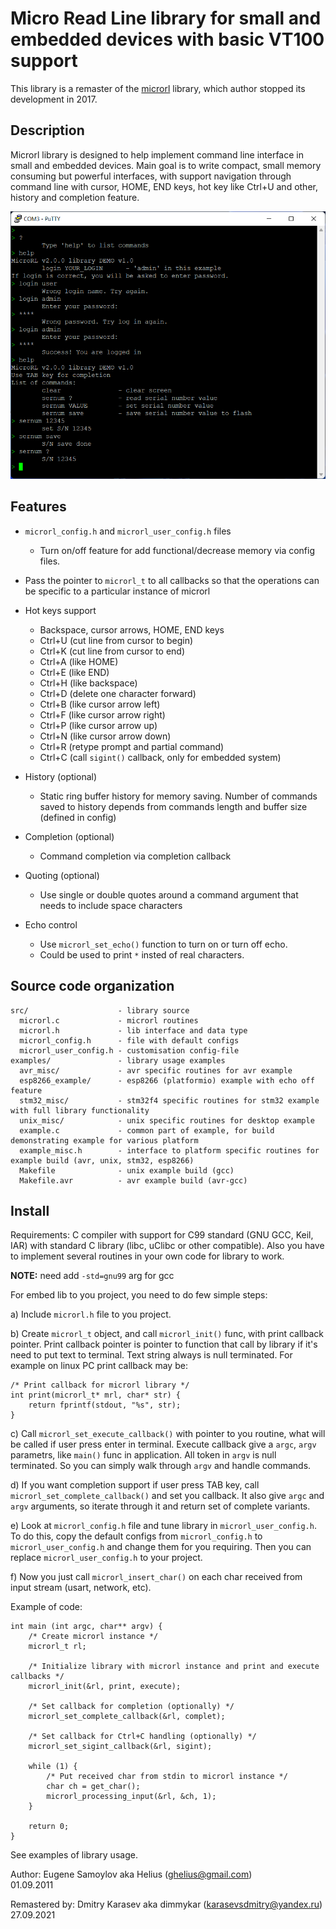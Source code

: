# Micro Read Line library for small and embedded devices with basic VT100 support

This library is a remaster of the [microrl](https://github.com/Helius/microrl) library, which author stopped its development in 2017.

## Description

Microrl library is designed to help implement command line interface in small and embedded devices. Main goal is to write compact, small memory consuming but powerful interfaces, with support navigation through command line with cursor, HOME, END keys, hot key like Ctrl+U and other, history and completion feature.

<img src="/img/demo.png" alt="Window of terminal with microrl library"/>


## Features

  - `microrl_config.h` and `microrl_user_config.h` files
    * Turn on/off feature for add functional/decrease memory via config files.

  - Pass the pointer to `microrl_t` to all callbacks so that the operations can be specific to a particular instance of microrl

  - Hot keys support
    * Backspace, cursor arrows, HOME, END keys
    * Ctrl+U (cut line from cursor to begin)
    * Ctrl+K (cut line from cursor to end)
    * Ctrl+A (like HOME)
    * Ctrl+E (like END)
    * Ctrl+H (like backspace)
    * Ctrl+D (delete one character forward)
    * Ctrl+B (like cursor arrow left) 
    * Ctrl+F (like cursor arrow right)
    * Ctrl+P (like cursor arrow up)
    * Ctrl+N (like cursor arrow down)
    * Ctrl+R (retype prompt and partial command)
    * Ctrl+C (call `sigint()` callback, only for embedded system)

  - History (optional)
    * Static ring buffer history for memory saving. Number of commands saved to history depends from commands length and buffer size (defined in config)

  - Completion (optional)
    * Command completion via completion callback

  - Quoting (optional)
    * Use single or double quotes around a command argument that needs to include space characters

  - Echo control
    * Use `microrl_set_echo()` function to turn on or turn off echo.
    * Could be used to print `*` insted of real characters.


## Source code organization

```
src/                    - library source
  microrl.c             - microrl routines
  microrl.h             - lib interface and data type
  microrl_config.h      - file with default configs
  microrl_user_config.h - customisation config-file
examples/               - library usage examples
  avr_misc/             - avr specific routines for avr example
  esp8266_example/      - esp8266 (platformio) example with echo off feature
  stm32_misc/           - stm32f4 specific routines for stm32 example with full library functionality
  unix_misc/            - unix specific routines for desktop example
  example.c             - common part of example, for build demonstrating example for various platform
  example_misc.h        - interface to platform specific routines for example build (avr, unix, stm32, esp8266)
  Makefile              - unix example build (gcc)
  Makefile.avr          - avr example build (avr-gcc)
```


## Install

Requirements: C compiler with support for C99 standard (GNU GCC, Keil, IAR) with standard C library (libc, uClibc or other compatible). Also you have to implement several routines in your own code for library to work.

__NOTE:__ need add `-std=gnu99` arg for gcc

For embed lib to you project, you need to do few simple steps:

a) Include `microrl.h` file to you project.

b) Create `microrl_t` object, and call `microrl_init()` func, with print callback pointer. Print callback pointer is pointer to function that call by library if it's need to put text to terminal. Text string always is null terminated.
For example on linux PC print callback may be:
```
/* Print callback for microrl library */
int print(microrl_t* mrl, char* str) {
    return fprintf(stdout, "%s", str);
}
```

c) Call `microrl_set_execute_callback()` with pointer to you routine, what will be called if user press enter in terminal. Execute callback give a `argc`, `argv` parametrs, like `main()` func in application. All token in `argv` is null terminated. So you can simply walk through `argv` and handle commands.

d) If you want completion support if user press TAB key, call `microrl_set_complete_callback()` and set you callback. It also give `argc` and `argv` arguments, so iterate through it and return set of complete variants.

e) Look at `microrl_config.h` file and tune library in `microrl_user_config.h`. To do this, copy the default configs from `microrl_config.h` to `microrl_user_config.h` and change them for you requiring. Then you can replace `microrl_user_config.h` to your project.

f) Now you just call `microrl_insert_char()` on each char received from input stream (usart, network, etc).

Example of code:
```
int main (int argc, char** argv) {
    /* Create microrl instance */
    microrl_t rl;

    /* Initialize library with microrl instance and print and execute callbacks */
    microrl_init(&rl, print, execute);

    /* Set callback for completion (optionally) */
    microrl_set_complete_callback(&rl, complet);

    /* Set callback for Ctrl+C handling (optionally) */
    microrl_set_sigint_callback(&rl, sigint);
    
    while (1) {
        /* Put received char from stdin to microrl instance */
        char ch = get_char();
        microrl_processing_input(&rl, &ch, 1);
    }

    return 0;
}
```

See examples of library usage.



Author: Eugene Samoylov aka Helius (ghelius@gmail.com)<br>
01.09.2011

Remastered by: Dmitry Karasev aka dimmykar (karasevsdmitry@yandex.ru)<br>
27.09.2021
